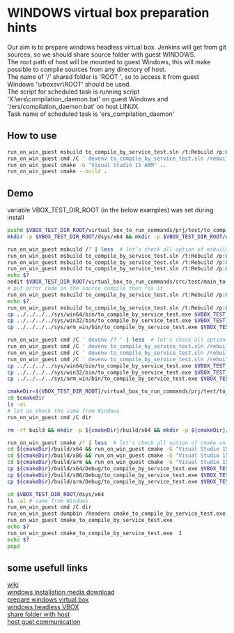 # WINDOWS virtual box preparation hints  

Our aim is to prepare windows headless virtual box. Jenkins will get from git sources, so we should share source folder with guest WINDOWS.  
The root path of host will be mounted to guest Windows, this will make possible to compile sources from any directory of host.  
The name of '/' shared folder is 'ROOT ', so to access it from guest Windows '\\vboxsvr\ROOT' should be used.  
The script for scheduled task is running script 'X:\ers\compilation_daemon.bat' on guest Windows and '/ers/compilation_daemon.bat' on host LINUX.  
Task name of scheduled task is 'ers_compilation_daemon'  
  
## How to use  
```bash  
run_on_win_guest msbuild to_compile_by_service_test.sln /t:Rebuild /p:Configuration=Debug /p:Platform=x64  
run_on_win_guest cmd /C ' devenv to_compile_by_service_test.sln /rebuild "Debug|x64" '   
run_on_win_guest cmake -G "Visual Studio 15 ARM" ..  
run_on_win_guest cmake --build .  
```  

## Demo  
variable VBOX_TEST_DIR_ROOT (in the below examples) was set during install  
``` bash   
pushd $VBOX_TEST_DIR_ROOT/virtual_box_to_run_commands/prj/test/to_compile_by_service_test_vs  
mkdir -p $VBOX_TEST_DIR_ROOT/dsys/x64 && mkdir -p $VBOX_TEST_DIR_ROOT/dsys/x86 && mkdir -p $VBOX_TEST_DIR_ROOT/dsys/arm  

run_on_win_guest msbuild /? | less  # let's check all option of msbuild
run_on_win_guest msbuild to_compile_by_service_test.sln /t:Rebuild /p:Configuration=Debug /p:Platform=x64  
run_on_win_guest msbuild to_compile_by_service_test.sln /t:Rebuild /p:Configuration=Debug /p:Platform=x86  
run_on_win_guest msbuild to_compile_by_service_test.sln /t:Rebuild /p:Configuration=Debug /p:Platform=ARM  
echo $?  
nedit $VBOX_TEST_DIR_ROOT/virtual_box_to_run_commands/src/test/main_to_compile_by_service_test.cpp&  
# put error code in the source compile then fix it  
run_on_win_guest msbuild to_compile_by_service_test.sln /t:Rebuild /p:Configuration=Debug /p:Platform=ARM  
echo $?  
run_on_win_guest msbuild to_compile_by_service_test.sln /t:Rebuild /p:Configuration=Debug /p:Platform=ARM  
cp ../../../../sys/win64/bin/to_compile_by_service_test.exe $VBOX_TEST_DIR_ROOT/dsys/x64/msbuild_to_compile_by_service_test.exe
cp ../../../../sys/win32/bin/to_compile_by_service_test.exe $VBOX_TEST_DIR_ROOT/dsys/x86/msbuild_to_compile_by_service_test.exe
cp ../../../../sys/arm_win/bin/to_compile_by_service_test.exe $VBOX_TEST_DIR_ROOT/dsys/arm/msbuild_to_compile_by_service_test.exe

run_on_win_guest cmd /C ' devenv /? ' | less  # let's check all option of devenv
run_on_win_guest cmd /C ' devenv to_compile_by_service_test.sln /rebuild "Debug|x64" '   
run_on_win_guest cmd /C ' devenv to_compile_by_service_test.sln /rebuild "Debug|x86" '    
run_on_win_guest cmd /C ' devenv to_compile_by_service_test.sln /rebuild "Debug|ARM" ' 
cp ../../../../sys/win64/bin/to_compile_by_service_test.exe $VBOX_TEST_DIR_ROOT/dsys/x64/devenv_to_compile_by_service_test.exe  
cp ../../../../sys/win32/bin/to_compile_by_service_test.exe $VBOX_TEST_DIR_ROOT/dsys/x86/devenv_to_compile_by_service_test.exe  
cp ../../../../sys/arm_win/bin/to_compile_by_service_test.exe $VBOX_TEST_DIR_ROOT/dsys/arm/devenv_to_compile_by_service_test.exe   

cmakeDir=${VBOX_TEST_DIR_ROOT}/virtual_box_to_run_commands/prj/test/to_compile_by_service_test_cmake  
cd $cmakeDir  
ls -al  
# let us check the same from Windows  
run_on_win_guest cmd /C dir 

rm -rf build && mkdir -p ${cmakeDir}/build/x64 && mkdir -p ${cmakeDir}/build/x86 && mkdir -p ${cmakeDir}/build/arm

run_on_win_guest cmake /? | less  # let's check all option of cmake on windows  
cd ${cmakeDir}/build/x64 && run_on_win_guest cmake -G "Visual Studio 15 Win64" ../.. &&   run_on_win_guest cmake --build . --config Debug  
cd ${cmakeDir}/build/x86 && run_on_win_guest cmake -G "Visual Studio 15" ../.. &&   run_on_win_guest cmake --build . --config Debug  
cd ${cmakeDir}/build/arm && run_on_win_guest cmake -G "Visual Studio 15 ARM" ../.. && run_on_win_guest cmake --build . --config Debug  
cp ${cmakeDir}/build/x64/Debug/to_compile_by_service_test.exe $VBOX_TEST_DIR_ROOT/dsys/x64/cmake_to_compile_by_service_test.exe
cp ${cmakeDir}/build/x86/Debug/to_compile_by_service_test.exe $VBOX_TEST_DIR_ROOT/dsys/x86/cmake_to_compile_by_service_test.exe
cp ${cmakeDir}/build/arm/Debug/to_compile_by_service_test.exe $VBOX_TEST_DIR_ROOT/dsys/arm/cmake_to_compile_by_service_test.exe

cd $VBOX_TEST_DIR_ROOT/dsys/x64  
ls -al # same from Windows  
run_on_win_guest cmd /C dir  
run_on_win_guest dumpbin /headers cmake_to_compile_by_service_test.exe
run_on_win_guest cmake_to_compile_by_service_test.exe  
echo $?
run_on_win_guest cmake_to_compile_by_service_test.exe  1  
echo $?  
popd  
```  
  
## some usefull links  
[wiki](https://github.com/davitkalantaryan/virtual_box_to_run_commands/wiki)  
[windows installation media download](https://www.microsoft.com/en-us/software-download/windows10)  
[prepare windows virtual box](https://en.wikibooks.org/wiki/VirtualBox/Setting_up_a_Virtual_Machine/Windows)  
[windows headless VBOX](https://stackoverflow.com/questions/19017825/how-to-run-oracle-virtualbox-vbox-in-fully-background-microsoft-windows-wi)   
[share folder with host](https://help.ubuntu.com/community/VirtualBox/SharedFolders)  
[host guet communication](https://www.tecmint.com/network-between-guest-vm-and-host-virtualbox/)  
